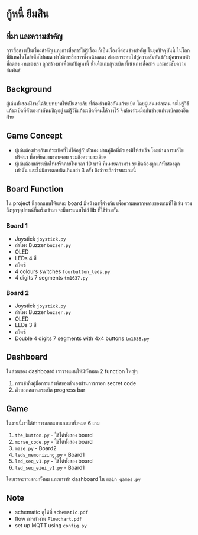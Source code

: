 # กู้หนี้ ยืมสิน

## ที่มา และความสำคัญ
การสื่อสารเป็นเรื่องสำคัญ และการสื่อสารให้รู้เรื่อง ก็เป็นเรื่องที่ค่อนข้างสำคัญ
ในยุคปัจจุบันนี้ ในโลกที่มีเทคโนโลยีเต็มไปหมด ทำให้การสื่อสารซึ่งหน้าลดลง ส่งผลกระทบไปสู่ความสัมพันธ์กับผู้คนรอบตัวที่ลดลง
งานของเรา ถูกสร้างมาเพื่อแก้ปัญหานี้ นั่นคือเกมกู้ระเบิด ที่เน้นการสื่อสาร และกระชับความสัมพันธ์ 

## Background
ผู้เล่นทั้งสองฝั่งจะได้รับบทบาทให้เป็นสายลับ ที่ต้องร่วมมือกันแก้ระเบิด โดยผู้เล่นแต่ละคน จะไม่รู้วิธีแก้ระเบิดที่ตัวเองกำลังเผชิญอยู่ แต่รู้วิธีแก้ระเบิดที่ตนได้วางไว้ จึงต้องร่วมมือกันช่วยแก้ระเบิดของอีกฝ่าย

## Game Concept
- ผู้เล่นต้องช่วยกันแก้ระเบิดที่ไม่ได้อยู่กับตัวเอง ผ่านคู่มือที่ตัวเองมีให้สำเร็จ โดยผ่านการแก้ไขปริศนา ที่อาศัยความรอบคอบ รวมถึงความละเอียด
- ผู้เล่นต้องแก้ระเบิดให้เสร็จภายในเวลา 10 นาที ที่หมายความว่า ระเบิดต้องถูกแก้ทั้งสองลูกเท่านั้น และไม่มีการตอบผิดเกินกว่า 3 ครั้ง ถึงว่าจะถือว่าชนะเกมนี้

## Board Function
ใน project นี้ออกแบบให้แต่ละ board มีหน้าตาที่ต่างกัน เพื่อความหลากหลายของเกมที่ใช้เล่น รวมถึงทุกๆอุปกรณ์ที่เสริมเข้ามา จะมีการแนบไฟล์ lib ที่ใช้ร่วมกัน

### Board 1 
- Joystick `joystick.py`
- ลำโพง Buzzer `buzzer.py`
- OLED 
- LEDs 4 สี
- สวิตซ์
- 4 colours switches `fourbutton_leds.py`
- 4 digits 7 segments `tm1637.py`

### Board 2
- Joystick `joystick.py`
- ลำโพง Buzzer `buzzer.py`
- OLED
- LEDs 3 สี
- สวิตซ์ 
- Double 4 digits 7 segments with 4x4 buttons `tm1638.py`

## Dashboard
ในส่วนของ dashboard เราวางแผนให้มีทั้งหมด 2 function ใหญ่ๆ
1. การเข้าถึงคู่มือการแก้รหัสของตัวเองผ่านการกรอก secret code
2. ตัวบอกสถานะระเบิด progress bar

## Game
ในงานนี้เราได้ทำการออกแบบเกมมาทั้งหมด 6 เกม
1. `the_button.py` - ใช้ได้ทั้งสอง board
2. `morse_code.py` - ใช้ได้ทั้งสอง board
3. `maze.py` - Board2
4. `leds_memorizing.py` - Board1
5. `led_seq_v1.py` - ใช้ได้ทั้งสอง board
6. `led_seq_eiei_v1.py` - Board1

โดยเราจะรวมเกมทั้งหม และการทำ dashboard ใน `main_games.py`

## Note
- schematic ดูได้ที่ `schematic.pdf`
- flow การทำงาน `Flowchart.pdf`
- set up MQTT using `config.py`
